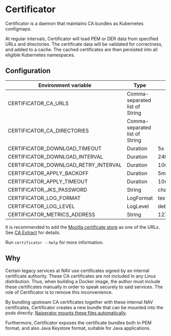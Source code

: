 Certificator
============

Certificator is a daemon that maintains CA bundles as Kubernetes configmaps.

At regular intervals, Certificator will load PEM or DER data from specified URLs and directories.
The certificate data will be validated for correctness, and added to a cache.
The cached certificates are then persisted into all eligible Kubernetes namespaces.

## Configuration

| Environment variable                 | Type                           | Default        |
|--------------------------------------|--------------------------------|----------------|
| CERTIFICATOR_CA_URLS                 | Comma-separated list of String |                |
| CERTIFICATOR_CA_DIRECTORIES          | Comma-separated list of String |                |
| CERTIFICATOR_DOWNLOAD_TIMEOUT        | Duration                       | 5s             |
| CERTIFICATOR_DOWNLOAD_INTERVAL       | Duration                       | 24h            |
| CERTIFICATOR_DOWNLOAD_RETRY_INTERVAL | Duration                       | 10m            |
| CERTIFICATOR_APPLY_BACKOFF           | Duration                       | 5m             |
| CERTIFICATOR_APPLY_TIMEOUT           | Duration                       | 10s            |
| CERTIFICATOR_JKS_PASSWORD            | String                         | changeme       |
| CERTIFICATOR_LOG_FORMAT              | LogFormat                      | text           |
| CERTIFICATOR_LOG_LEVEL               | LogLevel                       | debug          |
| CERTIFICATOR_METRICS_ADDRESS         | String                         | 127.0.0.1:8080 |

It is recommended to add the [Mozilla certificate store](https://curl.se/ca/cacert.pem)
as one of the URLs. See [CA Extract](https://curl.se/docs/caextract.html) for details.

Run `certificator --help` for more information.

## Why

Certain legacy services at NAV use certificates signed by an internal certificate authority.
These CA certificates are not included in any Linux distribution. Thus, when building a Docker image,
the author must include these certificates manually in order to speak securely to said services. 
The role of Certificator is to remove this inconvenience.

By bundling upstream CA certificates together with these internal NAV certificates, Certificator
creates a new bundle that can be mounted into the pods directly.
[Naiserator mounts these files automatically](https://github.com/nais/naiserator/blob/master/pkg/resourcecreator/certificateauthority/certificateauthority.go).

Furthermore, Certificator exposes the certificate bundles both in PEM format,
and also Java Keystore format, suitable for Java applications.
